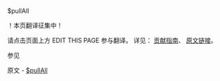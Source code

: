  $pullAll

 ！本页翻译征集中！

请点击页面上方 EDIT THIS PAGE 参与翻译。
详见：
[贡献指南]( https://github.com/whaleal/MongoDB-Manual-zh/blob/master/CONTRIBUTING.md )、
[原文链接](  https://docs.mongodb.com/manual/reference/operator/update/pullAll/  )。

 参见

原文 - [$pullAll]( https://docs.mongodb.com/manual/reference/operator/update/pullAll/ )


